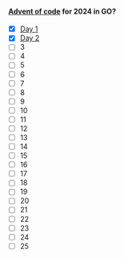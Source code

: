 #### [Advent of code](https://adventofcode.com/2024/) for 2024 in GO?

- [x] [Day 1](https://github.com/cakenes/advent-of-code-2024/blob/47c5264a4e29e73b3f8a253b27752d731570714e/main.go#L16-L51)
- [x] [Day 2](https://github.com/cakenes/advent-of-code-2024/blob/ce00e4d029bd140d7ecd19bdec6a4d6c32664caa/main.go#L64-L100)
- [ ] 3
- [ ] 4
- [ ] 5
- [ ] 6
- [ ] 7
- [ ] 8
- [ ] 9
- [ ] 10
- [ ] 11
- [ ] 12
- [ ] 13
- [ ] 14
- [ ] 15
- [ ] 16
- [ ] 17
- [ ] 18
- [ ] 19
- [ ] 20
- [ ] 21
- [ ] 22
- [ ] 23
- [ ] 24
- [ ] 25
